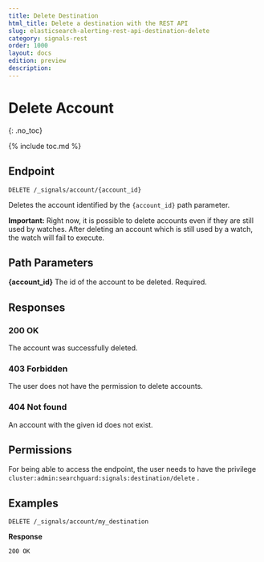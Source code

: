 ```yaml
---
title: Delete Destination
html_title: Delete a destination with the REST API
slug: elasticsearch-alerting-rest-api-destination-delete
category: signals-rest
order: 1000
layout: docs
edition: preview
description: 
---
```


<!--- Copyright 2019 floragunn GmbH -->

# Delete Account
{: .no_toc}

{% include toc.md %}


## Endpoint

```
DELETE /_signals/account/{account_id}
```

Deletes the account identified by the `{account_id}` path parameter. 

**Important:** Right now, it is possible to delete accounts even if they are still used by watches. After deleting an account which is still used by a watch, the watch will fail to execute.


## Path Parameters

**{account_id}** The id of the account to be deleted. Required.

## Responses

### 200 OK

The account was successfully deleted.

### 403 Forbidden

The user does not have the permission to delete accounts. 

### 404 Not found

An account with the given id does not exist.



## Permissions

For being able to access the endpoint, the user needs to have the privilege `cluster:admin:searchguard:signals:destination/delete` .


## Examples

```
DELETE /_signals/account/my_destination
```


**Response**

```
200 OK
```
